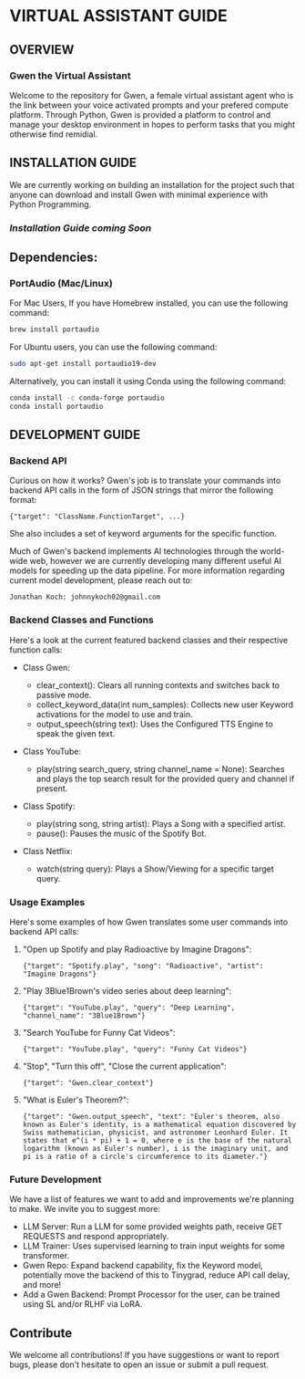 # VIRTUAL ASSISTANT GUIDE

## OVERVIEW 

### Gwen the Virtual Assistant

Welcome to the repository for Gwen, a female virtual assistant agent who is the link between your voice activated prompts and your prefered compute platform. Through Python, Gwen is provided a platform to control and manage your desktop environment in hopes to perform tasks that you might otherwise find remidial.

## INSTALLATION GUIDE

We are currently working on building an installation for the project such that anyone can download and install Gwen with minimal experience with Python Programming.

### *Installation Guide coming Soon*

## Dependencies:

### PortAudio (Mac/Linux)

For Mac Users, If you have Homebrew installed, you can use the following command:
```bash
brew install portaudio
```
For Ubuntu users, you can use the following command:
```bash
sudo apt-get install portaudio19-dev
```

Alternatively, you can install it using Conda using the following command:
```bash
conda install -c conda-forge portaudio
conda install portaudio
```



## DEVELOPMENT GUIDE

### Backend API

Curious on how it works? Gwen's job is to translate your commands into backend API calls in the form of JSON strings that mirror the following format:

```
{"target": "ClassName.FunctionTarget", ...}
```

She also includes a set of keyword arguments for the specific function.

Much of Gwen's backend implements AI technologies through the world-wide web, however we are currently developing many different useful AI models for speeding up the data pipeline. For more information regarding current model development, please reach out to:

    Jonathan Koch: johnnykoch02@gmail.com

### Backend Classes and Functions

Here's a look at the current featured backend classes and their respective function calls:

- Class Gwen:
  - clear_context(): Clears all running contexts and switches back to passive mode.
  - collect_keyword_data(int num_samples): Collects new user Keyword activations for the model to use and train.
  - output_speech(string text): Uses the Configured TTS Engine to speak the given text.

- Class YouTube:
  - play(string search_query, string channel_name = None): Searches and plays the top search result for the provided query and channel if present.

- Class Spotify:
  - play(string song, string artist): Plays a Song with a specified artist.
  - pause(): Pauses the music of the Spotify Bot.

- Class Netflix:
  - watch(string query): Plays a Show/Viewing for a specific target query.

### Usage Examples

Here's some examples of how Gwen translates some user commands into backend API calls:

1. "Open up Spotify and play Radioactive by Imagine Dragons":
    ```
    {"target": "Spotify.play", "song": "Radioactive", "artist": "Imagine Dragons"}
    ```
2. "Play 3Blue1Brown's video series about deep learning":
    ```
    {"target": "YouTube.play", "query": "Deep Learning", "channel_name": "3Blue1Brown"}
    ```
3. "Search YouTube for Funny Cat Videos":
    ```
    {"target": "YouTube.play", "query": "Funny Cat Videos"}
    ```
4. "Stop", "Turn this off", "Close the current application":
    ```
    {"target": "Gwen.clear_context"}
    ```
5. "What is Euler's Theorem?":
    ```
    {"target": "Gwen.output_speech", "text": "Euler's theorem, also known as Euler's identity, is a mathematical equation discovered by Swiss mathematician, physicist, and astronomer Leonhard Euler. It states that e^(i * pi) + 1 = 0, where e is the base of the natural logarithm (known as Euler's number), i is the imaginary unit, and pi is a ratio of a circle's circumference to its diameter."}
    ```

### Future Development

We have a list of features we want to add and improvements we're planning to make. We invite you to suggest more:

- LLM Server: Run a LLM for some provided weights path, receive GET REQUESTS and respond appropriately.
- LLM Trainer: Uses supervised learning to train input weights for some transformer.
- Gwen Repo: Expand backend capability, fix the Keyword model, potentially move the backend of this to Tinygrad, reduce API call delay, and more!
- Add a Gwen Backend: Prompt Processor for the user, can be trained using SL and/or RLHF via LoRA.

## Contribute

We welcome all contributions! If you have suggestions or want to report bugs, please don't hesitate to open an issue or submit a pull request.
